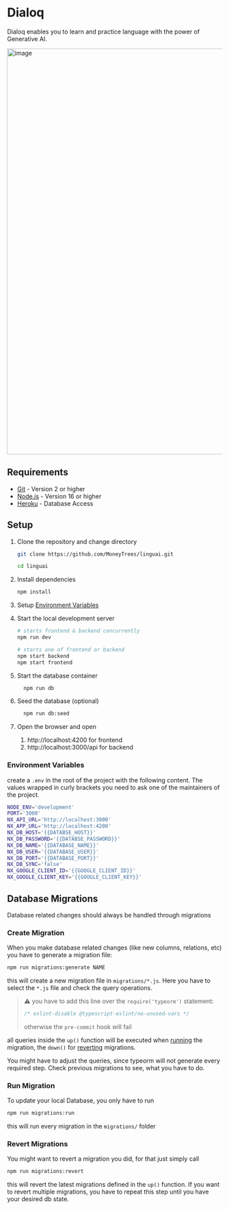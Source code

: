 
# Dialoq

Dialoq enables you to learn and practice language with the power of Generative AI.

<img width="948" alt="image" src="https://github.com/ogoussan/linguai/assets/75047088/47f853cf-0e15-480e-a11f-f713a3e727d1">


## Requirements

- [Git](https://git-scm.com/) - Version 2 or higher
- [Node.js](https://nodejs.org/) - Version 16 or higher
- [Heroku](https://data.heroku.com/datastores/e028d2f5-f885-47bb-855a-7ff2cc64b4d2) - Database Access

## Setup

1. Clone the repository and change directory

   ```bash
   git clone https://github.com/MoneyTrees/linguai.git
   ```

   ```bash
   cd linguai
   ```

2. Install dependencies
   ```bash
   npm install
   ```
3. Setup [Environment Variables](#environment-variables)
4. Start the local development server

   ```bash
   # starts frontend & backend concurrently
   npm run dev
   ```

   ```bash
   # starts one of frontend or backend
   npm start backend
   npm start frontend
   ```

5. Start the database container

   ```bash
     npm run db
   ```

6. Seed the database (optional)

   ```bash
     npm run db:seed
   ```

7. Open the browser and open
   1. http://localhost:4200 for frontend
   2. http://localhost:3000/api for backend

### Environment Variables

create a `.env` in the root of the project with the following content. The values wrapped in curly brackets you need to ask one of the maintainers of the project.

```bash
NODE_ENV='development'
PORT='3000'
NX_API_URL='http://localhost:3000'
NX_APP_URL='http://localhost:4200'
NX_DB_HOST='{{DATABSE_HOST}}'
NX_DB_PASSWORD='{{DATABSE_PASSWORD}}'
NX_DB_NAME='{{DATABASE_NAME}}'
NX_DB_USER='{{DATABASE_USER}}'
NX_DB_PORT='{{DATABASE_PORT}}'
NX_DB_SYNC='false'
NX_GOOGLE_CLIENT_ID='{{GOOGLE_CLIENT_ID}}'
NX_GOOGLE_CLIENT_KEY='{{GOOGLE_CLIENT_KEY}}'
```

## Database Migrations

Database related changes should always be handled through migrations

### Create Migration

When you make database related changes (like new columns, relations, etc) you have to generate a migration file:

```bash
npm run migrations:generate NAME
```

this will create a new migration file in `migrations/*.js`. Here you have to select the `*.js` file and check the query operations.

> :warning: you have to add this line over the `require('typeorm')` statement:
>
> ```ts
> /* eslint-disable @typescript-eslint/no-unused-vars */
> ```
>
> otherwise the `pre-commit` hook will fail

all queries inside the `up()` function will be executed when [running](#run-migration) the migration, the `down()` for [reverting](#revert-migrations) migrations.

You might have to adjust the queries, since typeorm will not generate every required step. Check previous migrations to see, what you have to do.

### Run Migration

To update your local Database, you only have to run

```bash
npm run migrations:run
```

this will run every migration in the `migrations/` folder

### Revert Migrations

You might want to revert a migration you did, for that just simply call

```bash
npm run migrations:revert
```

this will revert the latest migrations defined in the `up()` function. If you want to revert multiple migrations, you have to repeat this step until you have your desired db state.
